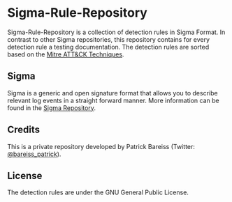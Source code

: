 # Sigma-Rule-Repository
Sigma-Rule-Repository is a collection of detection rules in Sigma Format. In contrast to other Sigma repositories, this repository contains for every detection rule a testing documentation. The detection rules are sorted based on the [Mitre ATT&CK Techniques](https://attack.mitre.org/matrices/enterprise/).

## Sigma
Sigma is a generic and open signature format that allows you to describe relevant log events in a straight forward manner. More information can be found in the [Sigma Repository](https://github.com/Neo23x0/sigma).

## Credits
This is a private repository developed by Patrick Bareiss (Twitter: [@bareiss_patrick](https://twitter.com/bareiss_patrick)).

## License
The detection rules are under the GNU General Public License.
